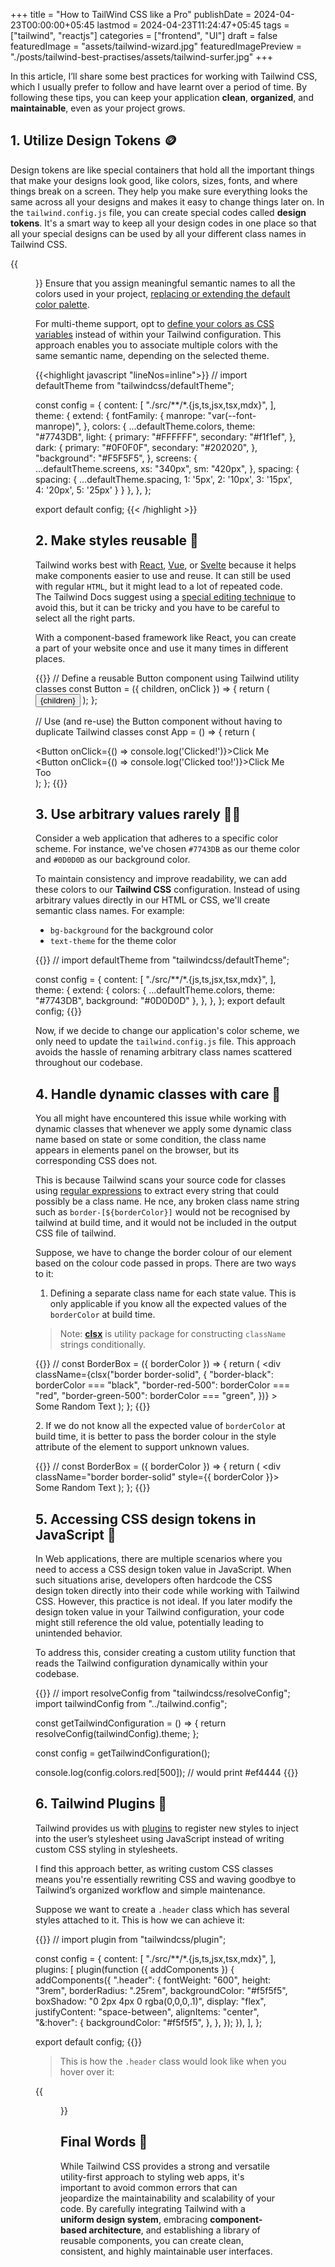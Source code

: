 +++
title = "How to TailWind CSS like a Pro"
publishDate = 2024-04-23T00:00:00+05:45
lastmod = 2024-04-23T11:24:47+05:45
tags = ["tailwind", "reactjs"]
categories = ["frontend", "UI"]
draft = false
featuredImage = "assets/tailwind-wizard.jpg"
featuredImagePreview = "./posts/tailwind-best-practises/assets/tailwind-surfer.jpg"
+++


In this article, I’ll share some best practices for working with Tailwind CSS, which I usually prefer to follow and have learnt over a period of time.
By following these tips, you can keep your application **clean**, **organized**, and **maintainable**, even as your project grows.

1\. Utilize Design Tokens 🪙
------------------------------------------------------
Design tokens are like special containers that hold all the important things that make your designs look good, like colors, sizes, fonts, and where things break on a screen. They help you make sure everything looks the same across all your designs and makes it easy to change things later on. In the `tailwind.config.js` file, you can create special codes called **design tokens**. It's a smart way to keep all your design codes in one place so that all your special designs can be used by all your different class names in Tailwind CSS.

{{<figure src="assets/tailwind-color-palette.webp" title="Tailwind Built-in Color Palette">}}
Ensure that you assign meaningful semantic names to all the colors used in your project, [replacing or extending the default color palette](https://tailwindcss.com/docs/customizing-colors#using-custom-colors).

For multi-theme support, opt to [define your colors as CSS variables](https://tailwindcss.com/docs/customizing-colors#using-css-variables) instead of within your Tailwind configuration. This approach enables you to associate multiple colors with the same semantic name, depending on the selected theme.

{{<highlight javascript "lineNos=inline">}}
//<!-- tailwind.config.js -->
import defaultTheme from "tailwindcss/defaultTheme";

const config = {
  content: [
    "./src/**/*.{js,ts,jsx,tsx,mdx}",
  ],
  theme: {
    extend: {
      fontFamily: {
        manrope: "var(--font-manrope)",
      },
      colors: {
        ...defaultTheme.colors,
        theme: "#7743DB",
        light: {
          primary: "#FFFFFF",
          secondary: "#f1f1ef",
        },
        dark: {
          primary: "#0F0F0F",
          secondary: "#202020",
        },
        "background": "#F5F5F5",
      },
      screens: {
        ...defaultTheme.screens,
        xs: "340px",
        sm: "420px",
      },
      spacing: {
        spacing: {
          ...defaultTheme.spacing,
          1: '5px',
          2: '10px',
          3: '15px',
          4: '20px',
          5: '25px'
        }
      }
    },
  },
};

export default config;
{{< /highlight >}}


2\. Make styles reusable 🎨
-----------------------------------------------
Tailwind works best with [React](https://react.dev/), [Vue](https://vuejs.org/), or [Svelte](https://svelte.dev/) because it helps make components easier to use and reuse. It can still be used with regular `HTML`, but it might lead to a lot of repeated code. The Tailwind Docs suggest using a [special editing technique](https://tailwindcss.com/docs/reusing-styles#multi-cursor-editing) to avoid this, but it can be tricky and you have to be careful to select all the right parts.

With a component-based framework like React, you can create a part of your website once and use it many times in different places.

{{<highlight javascript>}}
// Define a reusable Button component using Tailwind utility classes
const Button = ({ children, onClick }) => {
  return (
    <button
      onClick={onClick}
      className="bg-primary hover:bg-primary-alt text-primary-contrast py-2 px-4 rounded"
    >
      {children}
    </button>
  );
};

// Use (and re-use) the Button component without having to duplicate Tailwind classes
const App = () => {
  return (
    <div>
      <Button onClick={() => console.log('Clicked!')}>Click Me</Button>
      <Button onClick={() => console.log('Clicked too!')}>Click Me Too</Button>
    </div>
  );
};
{{</highlight>}}



3\. Use arbitrary values rarely 🙅‍♀️
--------------------------------

Consider a web application that adheres to a specific color scheme. For instance, we've chosen `#7743DB` as our theme color and `#0D0D0D` as our background color.

To maintain consistency and improve readability, we can add these colors to our **Tailwind CSS** configuration. Instead of using arbitrary values directly in our HTML or CSS, we'll create semantic class names. For example:
- `bg-background` for the background color
- `text-theme` for the theme color

{{<highlight javascript >}}
//<!-- tailwind.config.js -->
import defaultTheme from "tailwindcss/defaultTheme";

const config = {
  content: [
    "./src/**/*.{js,ts,jsx,tsx,mdx}",
  ],
  theme: {
    extend: {
      colors: {
        ...defaultTheme.colors,
        theme: "#7743DB",
        background: "#0D0D0D"
      },
    },
  },
};
export default config;
{{</highlight>}}

Now, if we decide to change our application's color scheme, we only need to update the `tailwind.config.js` file. This approach avoids the hassle of renaming arbitrary class names scattered throughout our codebase.

4\. Handle dynamic classes with care 🧐
----------------------------------------------------

You all might have encountered this issue while working with dynamic classes that whenever we apply some dynamic class name based on state or some condition, the class name appears in elements panel on the browser, but its corresponding CSS does not.

This is because Tailwind scans your source code for classes using [regular expressions](https://developer.mozilla.org/en-US/docs/Web/JavaScript/Guide/Regular_expressions) to extract every string that could possibly be a class name. He nce, any broken class name string such as `border-[${borderColor}]` would not be recognised by tailwind at build time, and it would not be included in the output CSS file of tailwind.

Suppose, we have to change the border colour of our element based on the colour code passed in props. There are two ways to it:

1.  Defining a separate class name for each state value. This is only applicable if you know all the expected values of the `borderColor` at build time.

> Note: [**clsx**](https://github.com/lukeed/clsx#readme) is utility package for constructing `className` strings conditionally.

{{<highlight javascript >}}
//<!-- BorderBox.jsx -->
const BorderBox = ({ borderColor }) => {
  return (
    <div
      className={clsx("border border-solid", {
        "border-black": borderColor === "black",
        "border-red-500": borderColor === "red",
        "border-green-500": borderColor === "green",
      })}
    >
      Some Random Text
    </div>
  );
};
{{</highlight>}}

2\. If we do not know all the expected value of `borderColor` at build time, it is better to pass the border colour in the style attribute of the element to support unknown values.

{{<highlight javascript >}}
//<!-- BorderBox.jsx -->
const BorderBox = ({ borderColor }) => {
  return (
    <div className="border border-solid" style={{ borderColor }}>
      Some Random Text
    </div>
  );
};
{{</highlight>}}

5\. Accessing CSS design tokens in JavaScript 🧲
-----------------------------------------------------------------

In Web applications, there are multiple scenarios where you need to access a CSS design token value in JavaScript. When such situations arise, developers often hardcode the CSS design token directly into their code while working with Tailwind CSS. However, this practice is not ideal. If you later modify the design token value in your Tailwind configuration, your code might still reference the old value, potentially leading to unintended behavior.

To address this, consider creating a custom utility function that reads the Tailwind configuration dynamically within your codebase.

{{<highlight javascript >}}
//<!-- tailwind.config.js -->
import resolveConfig from "tailwindcss/resolveConfig";
import tailwindConfig from "../tailwind.config";

const getTailwindConfiguration = () => {
  return resolveConfig(tailwindConfig).theme;
};

const config = getTailwindConfiguration();

console.log(config.colors.red[500]); // would print #ef4444
{{</highlight>}}

6\. Tailwind Plugins 🧩
----------------------------------------------------------------

Tailwind provides us with [plugins](https://tailwindcss.com/docs/plugins#overview) to register new styles to inject into the user’s stylesheet using JavaScript instead of writing custom CSS styling in stylesheets.

I find this approach better, as writing custom CSS classes means you're essentially rewriting CSS and waving goodbye to Tailwind’s organized workflow and simple maintenance.

Suppose we want to create a `.header` class which has several styles attached to it. This is how we can achieve it:

{{<highlight javascript >}}
//<!-- tailwind.config.js -->
import plugin from "tailwindcss/plugin";

const config = {
  content: [
    "./src/**/*.{js,ts,jsx,tsx,mdx}",
  ],
  plugins: [
    plugin(function ({ addComponents }) {
      addComponents({
        ".header": {
            fontWeight: "600",
            height: "3rem",
            borderRadius: ".25rem",
            backgroundColor: "#f5f5f5",
            boxShadow: "0 2px 4px 0 rgba(0,0,0,.1)",
            display: "flex",
            justifyContent: "space-between",
            alignItems: "center",
            "&:hover": {
              backgroundColor: "#f5f5f5",
            },
        },
      });
    }),
  ],
};

export default config;
{{</highlight>}}

> This is how the `.header` class would look like when you hover over it:

{{<figure src="assets/tailwind-plugin.png" title="Custom Tailwind Plugin for Complex styles">}}

## Final Words 🎤
While Tailwind CSS provides a strong and versatile utility-first approach to styling web apps, it's important to avoid common errors that can jeopardize the maintainability and scalability of your code. By carefully integrating Tailwind with a **uniform design system**, embracing **component-based architecture**, and establishing a library of reusable components, you can create clean, consistent, and highly maintainable user interfaces.